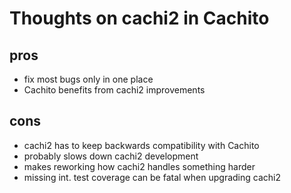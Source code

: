 # Thoughts on cachi2 in Cachito

## pros

* fix most bugs only in one place
* Cachito benefits from cachi2 improvements

## cons

* cachi2 has to keep backwards compatibility with Cachito
* probably slows down cachi2 development
* makes reworking how cachi2 handles something harder
* missing int. test coverage can be fatal when upgrading cachi2
